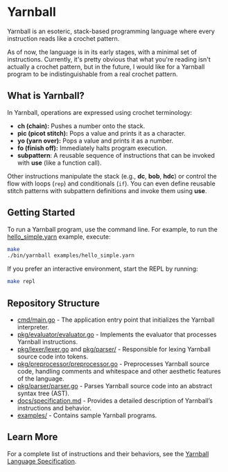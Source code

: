 # Yarnball

Yarnball is an esoteric, stack-based programming language where every instruction reads like a crochet pattern.

As of now, the language is in its early stages, with a minimal set of instructions. Currently, it's pretty obvious that what you're reading isn't actually a crochet pattern, but in the future, I would like for a Yarnball program to be indistinguishable from a real crochet pattern.

## What is Yarnball?

In Yarnball, operations are expressed using crochet terminology:
- **ch (chain):** Pushes a number onto the stack.
- **pic (picot stitch):** Pops a value and prints it as a character.
- **yo (yarn over):** Pops a value and prints it as a number.
- **fo (finish off):** Immediately halts program execution.
- **subpattern**: A reusable sequence of instructions that can be invoked with **use** (like a function call). 

Other instructions manipulate the stack (e.g., **dc**, **bob**, **hdc**) or control the flow with loops (`rep`) and conditionals (`if`). You can even define reusable stitch patterns with subpattern definitions and invoke them using **use**.

## Getting Started

To run a Yarnball program, use the command line. For example, to run the [hello_simple.yarn](examples/hello_simple.yarn) example, execute:

```sh
make
./bin/yarnball examples/hello_simple.yarn
```

If you prefer an interactive environment, start the REPL by running:

```sh
make repl
```

## Repository Structure

- [cmd/main.go](cmd/main.go) - The application entry point that initializes the Yarnball interpreter.
- [pkg/evaluator/evaluator.go](pkg/evaluator/evaluator.go) - Implements the evaluator that processes Yarnball instructions.
- [pkg/lexer/lexer.go](pkg/lexer/lexer.go) and [pkg/parser/](pkg/parser/) - Responsible for lexing Yarnball source code into tokens.
- [pkg/preprocessor/preprocessor.go](pkg/preprocessor/preprocessor.go) - Preprocesses Yarnball source code, handling comments and whitespace and other aesthetic features of the language.
- [pkg/parser/parser.go](pkg/parser/parser.go) - Parses Yarnball source code into an abstract syntax tree (AST).
- [docs/specification.md](docs/specification.md) - Provides a detailed description of Yarnball’s instructions and behavior.
- [examples/](examples/) - Contains sample Yarnball programs.

## Learn More

For a complete list of instructions and their behaviors, see the [Yarnball Language Specification](docs/specification.md).
